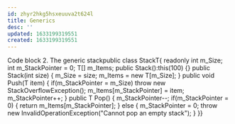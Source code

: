 ```yaml
---
id: zhyr2hkg5hsxeuuva2t624l
title: Generics
desc: ''
updated: 1633199319551
created: 1633199319551
---
```


Code block 2. The generic stackpublic class StackT{ readonly int m_Size; int m_StackPointer = 0; T[] m_Items; public Stack():this(100) {} public Stack(int size) { m_Size = size; m_Items = new T[m_Size]; } public void Push(T item) { if(m_StackPointer = m_Size) throw new StackOverflowException(); m_Items[m_StackPointer] = item; m_StackPointer++; } public T Pop() { m_StackPointer--; if(m_StackPointer = 0) { return m_Items[m_StackPointer]; } else { m_StackPointer = 0; throw new InvalidOperationException("Cannot pop an empty stack"); } }}
